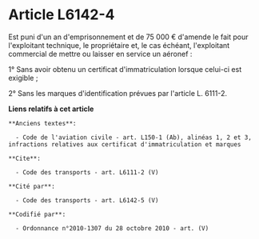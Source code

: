 # Article L6142-4

Est puni d'un an d'emprisonnement et de 75 000 € d'amende le fait pour l'exploitant technique, le propriétaire et, le cas
échéant, l'exploitant commercial de mettre ou laisser en service un aéronef : 

1° Sans avoir obtenu un certificat d'immatriculation lorsque celui-ci est exigible ; 

2° Sans les marques d'identification prévues par l'article L. 6111-2.

**Liens relatifs à cet article**

	**Anciens textes**:

	  - Code de l'aviation civile - art. L150-1 (Ab), alinéas 1, 2 et 3, infractions relatives aux certificat d'immatriculation et marques

	**Cite**:

	  - Code des transports - art. L6111-2 (V)

	**Cité par**:

	  - Code des transports - art. L6142-5 (V)

	**Codifié par**:

	  - Ordonnance n°2010-1307 du 28 octobre 2010 - art. (V)
